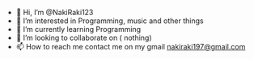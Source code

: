- 👋 Hi, I’m @NakiRaki123
- 👀 I’m interested in Programming, music and other things
- 🌱 I’m currently learning Programming 
- 💞️ I’m looking to collaborate on ( nothing)
- 📫 How to reach me contact me on my gmail nakiraki197@gmail.com 

<!---
NakiRaki123/NakiRaki123 is a ✨ special ✨ repository because its `README.md` (this file) appears on your GitHub profile.
You can click the Preview link to take a look at your changes.
--->
